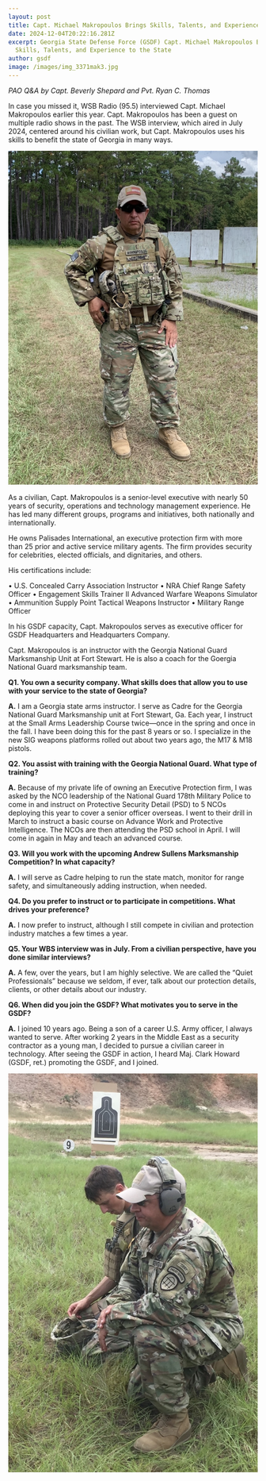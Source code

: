 ```yaml
---
layout: post
title: Capt. Michael Makropoulos Brings Skills, Talents, and Experience to the State
date: 2024-12-04T20:22:16.281Z
excerpt: Georgia State Defense Force (GSDF) Capt. Michael Makropoulos Brings
  Skills, Talents, and Experience to the State
author: gsdf
image: /images/img_3371mak3.jpg
---
```

*PAO Q&A by Capt. Beverly Shepard and Pvt. Ryan C. Thomas*

In case you missed it, WSB Radio (95.5) interviewed Capt. Michael Makropoulos earlier this year. Capt. Makropoulos has been a guest on multiple radio shows in the past. The WSB interview, which aired in July 2024, centered around his civilian work, but Capt. Makropoulos uses his skills to benefit the state of Georgia in many ways.

![](/images/img_0552-mak-2.jpg)

As a civilian, Capt. Makropoulos is a senior-level executive with nearly 50 years of security, operations and technology management experience. He has led many different groups, programs and initiatives, both nationally and internationally.

He owns Palisades International, an executive protection firm with more than 25 prior and active service military agents. The firm provides security for celebrities, elected officials, and dignitaries, and others.

His certifications include:

• U.S. Concealed Carry Association Instructor
• NRA Chief Range Safety Officer
• Engagement Skills Trainer II Advanced Warfare Weapons Simulator 
• Ammunition Supply Point Tactical Weapons Instructor
• Military Range Officer

In his GSDF capacity, Capt. Makropoulos serves as executive officer for GSDF Headquarters and Headquarters Company. 

Capt. Makropoulos is an instructor with the Georgia National Guard Marksmanship Unit at Fort Stewart. He is also a coach for the Goergia National Guard marksmanship team.

**Q1.   You own a security company. What skills does that allow you to use with your service to  the state of Georgia?** 

**A.**   I am a Georgia state arms instructor. I serve as Cadre for the Georgia National Guard Marksmanship unit at Fort Stewart, Ga. Each year, I instruct at the Small Arms Leadership Course twice—once in the spring and once in the fall. I have been doing this for the past 8 years or so. I specialize in the new SIG weapons platforms rolled out about two years ago, the M17 & M18 pistols.

**Q2. You assist with training with the Georgia National Guard. What type of training?**

**A.** Because of my private life of owning an Executive Protection firm, I was asked by the NCO 
      leadership of the National Guard 178th Military Police to come in and instruct on Protective 
      Security Detail (PSD) to 5 NCOs deploying this year to cover a senior officer overseas. I 
      went to their drill in March to instruct a basic course on Advance Work and Protective 
      Intelligence. The NCOs are then attending the PSD school in April. I will come in again in 
      May and teach an advanced course.

**Q3. Will you work with the upcoming Andrew Sullens Marksmanship Competition? In 
          what capacity?**

**A.**	I will serve as Cadre helping to run the state match, monitor for range safety, and simultaneously adding instruction, when needed.

**Q4.  Do you prefer to instruct or to participate in competitions. What drives your preference?**  

**A.**	I now prefer to instruct, although I still compete in civilian and protection industry matches a few times a year.

**Q5. Your WBS interview was in July. From a civilian perspective, have you done similar
          interviews?**  

**A.**   A few, over the years, but I am highly selective. We are called the “Quiet Professionals” because we seldom, if ever, talk about our protection details, clients, or other details about our industry.

**Q6. When did you join the GSDF? What motivates you to serve in the GSDF?**  

**A.**	I joined 10 years ago. Being a son of a career U.S. Army officer, I always wanted to serve.  After working 2 years in the Middle East as a security contractor as a young man, I  decided to pursue a civilian career in technology. After seeing the GSDF in action, I heard Maj. Clark Howard (GSDF, ret.) promoting the GSDF, and I joined.

![](/images/img_1444-adj1.jpg)
